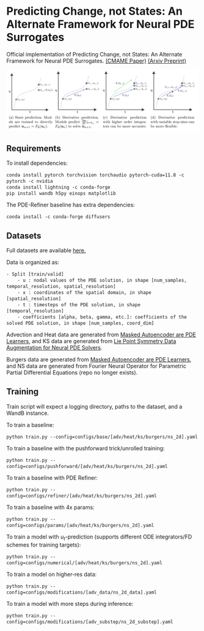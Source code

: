 # Predicting Change, not States: An Alternate Framework for Neural PDE Surrogates 
Official implementation of Predicting Change, not States: An Alternate Framework for Neural PDE Surrogates. [(CMAME Paper)](https://www.sciencedirect.com/science/article/pii/S0045782525002622) [(Arxiv Preprint)](https://arxiv.org/abs/2412.13074) 


![Neural Surrogate Prediction Frameworks](./pics/overview.png)


## Requirements
To install dependencies:
```
conda install pytorch torchvision torchaudio pytorch-cuda=11.8 -c pytorch -c nvidia
conda install lightning -c conda-forge
pip install wandb h5py einops matplotlib
```

The PDE-Refiner baseline has extra dependencies:
```
conda install -c conda-forge diffusers
```

## Datasets
Full datasets are available [here.](https://huggingface.co/datasets/ayz2/temporal_pdes)

Data is organized as: 
```
- Split [train/valid]
    - u : nodal values of the PDE solution, in shape [num_samples, temporal_resolution, spatial_resolution]
    - x : coordinates of the spatial domain, in shape [spatial_resolution]
    - t : timesteps of the PDE solution, in shape [temporal_resolution]
    - coefficients [alpha, beta, gamma, etc.]: coefficients of the solved PDE solution, in shape [num_samples, coord_dim]
```

Advection and Heat data are generated from [Masked Autoencoder are PDE Learners](https://github.com/anthonyzhou-1/mae-pdes), and KS data are generated from [Lie Point Symmetry Data Augmentation for Neural PDE Solvers](https://github.com/brandstetter-johannes/LPSDA). 

Burgers data are generated from [Masked Autoencoder are PDE Learners](https://github.com/anthonyzhou-1/mae-pdes), and NS data are generated from Fourier Neural Operator for Parametric Partial Differential Equations (repo no longer exists).

## Training
Train script will expect a logging directory, paths to the dataset, and a WandB instance.

To train a baseline:
```
python train.py --config=configs/base/[adv/heat/ks/burgers/ns_2d].yaml
```

To train a baseline with the pushforward trick/unrolled training:
```
python train.py --config=configs/pushforward/[adv/heat/ks/burgers/ns_2d].yaml
```

To train a baseline with PDE Refiner:
```
python train.py --config=configs/refiner/[adv/heat/ks/burgers/ns_2d].yaml
```

To train a baseline with 4x params:
```
python train.py --config=configs/params/[adv/heat/ks/burgers/ns_2d].yaml
```

To train a model with $u_t$-prediction (supports different ODE integrators/FD schemes for training targets):
```
python train.py --config=configs/numerical/[adv/heat/ks/burgers/ns_2d].yaml
```

To train a model on higher-res data:
```
python train.py --config=configs/modifications/[adv_data/ns_2d_data].yaml
```

To train a model with more steps during inference:
```
python train.py --config=configs/modifications/[adv_substep/ns_2d_substep].yaml
```
